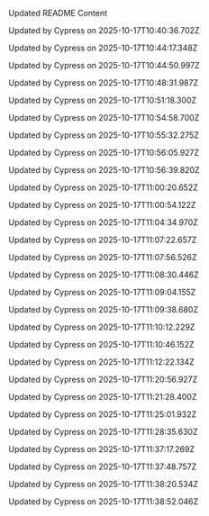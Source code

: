 Updated README Content

Updated by Cypress on 2025-10-17T10:40:36.702Z

Updated by Cypress on 2025-10-17T10:44:17.348Z

Updated by Cypress on 2025-10-17T10:44:50.997Z

Updated by Cypress on 2025-10-17T10:48:31.987Z

Updated by Cypress on 2025-10-17T10:51:18.300Z

Updated by Cypress on 2025-10-17T10:54:58.700Z

Updated by Cypress on 2025-10-17T10:55:32.275Z

Updated by Cypress on 2025-10-17T10:56:05.927Z

Updated by Cypress on 2025-10-17T10:56:39.820Z

Updated by Cypress on 2025-10-17T11:00:20.652Z

Updated by Cypress on 2025-10-17T11:00:54.122Z

Updated by Cypress on 2025-10-17T11:04:34.970Z

Updated by Cypress on 2025-10-17T11:07:22.657Z

Updated by Cypress on 2025-10-17T11:07:56.526Z

Updated by Cypress on 2025-10-17T11:08:30.446Z

Updated by Cypress on 2025-10-17T11:09:04.155Z

Updated by Cypress on 2025-10-17T11:09:38.680Z

Updated by Cypress on 2025-10-17T11:10:12.229Z

Updated by Cypress on 2025-10-17T11:10:46.152Z

Updated by Cypress on 2025-10-17T11:12:22.134Z

Updated by Cypress on 2025-10-17T11:20:56.927Z

Updated by Cypress on 2025-10-17T11:21:28.400Z

Updated by Cypress on 2025-10-17T11:25:01.932Z

Updated by Cypress on 2025-10-17T11:28:35.630Z

Updated by Cypress on 2025-10-17T11:37:17.269Z

Updated by Cypress on 2025-10-17T11:37:48.757Z

Updated by Cypress on 2025-10-17T11:38:20.534Z

Updated by Cypress on 2025-10-17T11:38:52.046Z